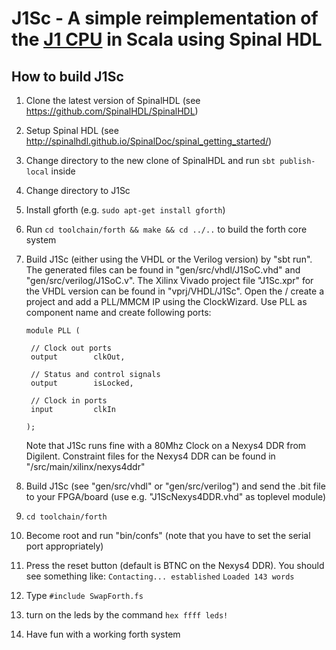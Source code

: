 # J1Sc - A simple reimplementation of the [J1 CPU](http://www.excamera.com/sphinx/fpga-j1.html) in Scala using Spinal HDL

## How to build J1Sc

1. Clone the latest version of SpinalHDL 
   (see https://github.com/SpinalHDL/SpinalHDL)

2. Setup Spinal HDL
   (see http://spinalhdl.github.io/SpinalDoc/spinal_getting_started/)

3. Change directory to the new clone of SpinalHDL and run
   `sbt publish-local` inside

4. Change directory to J1Sc

5. Install gforth (e.g. `sudo apt-get install gforth`)

6. Run `cd toolchain/forth && make && cd ../..` to build the forth core
   system

7. Build J1Sc (either using the VHDL or the Verilog version) by "sbt run". The
   generated files can be found in "gen/src/vhdl/J1SoC.vhd" and
   "gen/src/verilog/J1SoC.v".
   The Xilinx Vivado project file "J1Sc.xpr" for the VHDL version can be
   found in "vprj/VHDL/J1Sc".
   Open the / create a project and add a PLL/MMCM IP using the
   ClockWizard. Use PLL as component name and create following ports:

       module PLL (

        // Clock out ports
        output        clkOut,

        // Status and control signals
        output        isLocked,

        // Clock in ports
        input         clkIn

       );

   Note that J1Sc runs fine with a 80Mhz Clock on a Nexys4 DDR from
   Digilent. Constraint files for the Nexys4 DDR can be found in
   "/src/main/xilinx/nexys4ddr"

8. Build J1Sc (see "gen/src/vhdl" or "gen/src/verilog") and send the .bit
   file to your FPGA/board (use e.g. "J1ScNexys4DDR.vhd" as toplevel module)

9. `cd toolchain/forth`

10. Become root and run "bin/confs" (note that you have to set the serial
   port appropriately)

11. Press the reset button (default is BTNC on the Nexys4 DDR). You should
    see something like:
    `Contacting... established`
    `Loaded 143 words`

12. Type `#include SwapForth.fs`

13. turn on the leds by the command `hex ffff leds!`

14. Have fun with a working forth system
